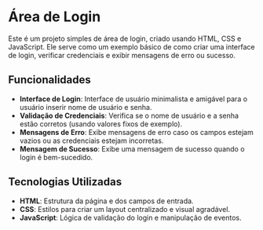 # Área de Login

Este é um projeto simples de área de login, criado usando HTML, CSS e JavaScript. Ele serve como um exemplo básico de como criar uma interface de login, verificar credenciais e exibir mensagens de erro ou sucesso.

## Funcionalidades

- **Interface de Login**: Interface de usuário minimalista e amigável para o usuário inserir nome de usuário e senha.
- **Validação de Credenciais**: Verifica se o nome de usuário e a senha estão corretos (usando valores fixos de exemplo).
- **Mensagens de Erro**: Exibe mensagens de erro caso os campos estejam vazios ou as credenciais estejam incorretas.
- **Mensagem de Sucesso**: Exibe uma mensagem de sucesso quando o login é bem-sucedido.

## Tecnologias Utilizadas

- **HTML**: Estrutura da página e dos campos de entrada.
- **CSS**: Estilos para criar um layout centralizado e visual agradável.
- **JavaScript**: Lógica de validação do login e manipulação de eventos.
